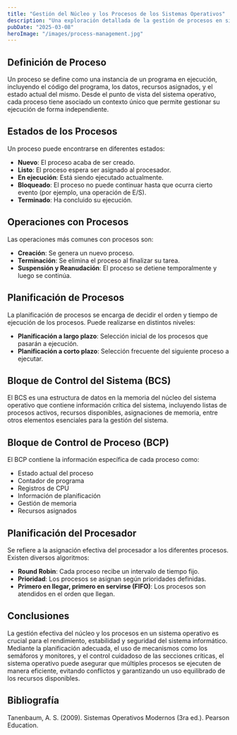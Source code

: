 ```yaml
---
title: "Gestión del Núcleo y los Procesos de los Sistemas Operativos"
description: "Una exploración detallada de la gestión de procesos en sistemas operativos, incluyendo estados, planificación y mecanismos de control."
pubDate: "2025-03-08"
heroImage: "/images/process-management.jpg"
---
```


## Definición de Proceso

Un proceso se define como una instancia de un programa en ejecución, incluyendo el código del programa, los datos, recursos asignados, y el estado actual del mismo. Desde el punto de vista del sistema operativo, cada proceso tiene asociado un contexto único que permite gestionar su ejecución de forma independiente.

## Estados de los Procesos

Un proceso puede encontrarse en diferentes estados:

- **Nuevo**: El proceso acaba de ser creado.
- **Listo**: El proceso espera ser asignado al procesador.
- **En ejecución**: Está siendo ejecutado actualmente.
- **Bloqueado**: El proceso no puede continuar hasta que ocurra cierto evento (por ejemplo, una operación de E/S).
- **Terminado**: Ha concluido su ejecución.

## Operaciones con Procesos

Las operaciones más comunes con procesos son:

- **Creación**: Se genera un nuevo proceso.
- **Terminación**: Se elimina el proceso al finalizar su tarea.
- **Suspensión y Reanudación**: El proceso se detiene temporalmente y luego se continúa.

## Planificación de Procesos

La planificación de procesos se encarga de decidir el orden y tiempo de ejecución de los procesos. Puede realizarse en distintos niveles:

- **Planificación a largo plazo**: Selección inicial de los procesos que pasarán a ejecución.
- **Planificación a corto plazo**: Selección frecuente del siguiente proceso a ejecutar.

## Bloque de Control del Sistema (BCS)

El BCS es una estructura de datos en la memoria del núcleo del sistema operativo que contiene información crítica del sistema, incluyendo listas de procesos activos, recursos disponibles, asignaciones de memoria, entre otros elementos esenciales para la gestión del sistema.

## Bloque de Control de Proceso (BCP)

El BCP contiene la información específica de cada proceso como:

- Estado actual del proceso
- Contador de programa
- Registros de CPU
- Información de planificación
- Gestión de memoria
- Recursos asignados

## Planificación del Procesador

Se refiere a la asignación efectiva del procesador a los diferentes procesos. Existen diversos algoritmos:

- **Round Robin**: Cada proceso recibe un intervalo de tiempo fijo.
- **Prioridad**: Los procesos se asignan según prioridades definidas.
- **Primero en llegar, primero en servirse (FIFO)**: Los procesos son atendidos en el orden que llegan.

## Conclusiones

La gestión efectiva del núcleo y los procesos en un sistema operativo es crucial para el rendimiento, estabilidad y seguridad del sistema informático. Mediante la planificación adecuada, el uso de mecanismos como los semáforos y monitores, y el control cuidadoso de las secciones críticas, el sistema operativo puede asegurar que múltiples procesos se ejecuten de manera eficiente, evitando conflictos y garantizando un uso equilibrado de los recursos disponibles.

## Bibliografía

Tanenbaum, A. S. (2009). Sistemas Operativos Modernos (3ra ed.). Pearson Education.